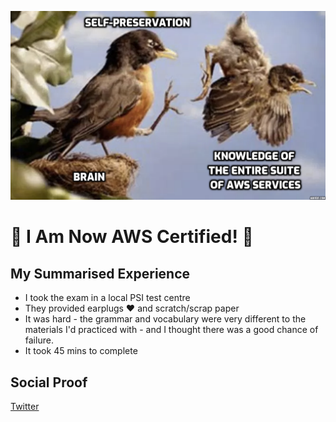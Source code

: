 ![A bird (self-preservation) literally kicks a fledgling (knowledge of the entire suite of AWS servives) out of a tiny nest (brain)](/Journey/024/aws-exam.png)

# :tada: I Am Now AWS Certified! :champagne:

## My Summarised Experience

- I took the exam in a local PSI test centre
- They provided earplugs :heart: and scratch/scrap paper
- It was hard - the grammar and vocabulary were very different to the materials I'd practiced with - and I thought there was a good chance of failure.
- It took 45 mins to complete

## Social Proof

[Twitter](https://twitter.com/_notwaving/status/1329437015146979328?s=20)
